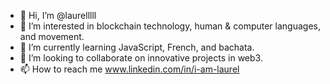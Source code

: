 - 👋 Hi, I’m @laurelllll 
- 👀 I’m interested in blockchain technology, human & computer languages, and movement. 
- 🌱 I’m currently learning JavaScript, French, and bachata. 
- 💞️ I’m looking to collaborate on innovative projects in web3. 
- 📫 How to reach me www.linkedin.com/in/i-am-laurel

<!---
laurelllll/laurelllll is a ✨ special ✨ repository because its `README.md` (this file) appears on your GitHub profile.
You can click the Preview link to take a look at your changes.
--->
